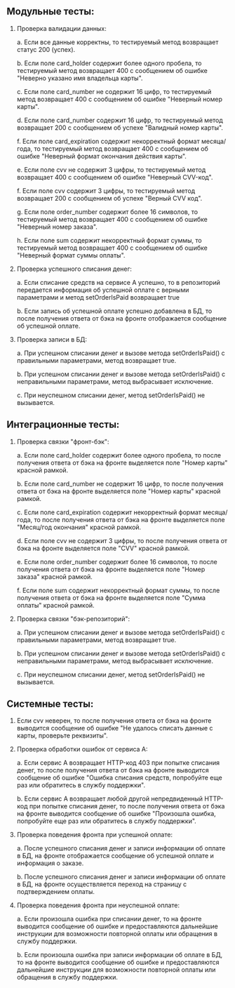 ## Модульные тесты:

1. Проверка валидации данных:

   a. Если все данные корректны, то тестируемый метод возвращает статус 200 (успех).

   b. Если поле card_holder содержит более одного пробела, то тестируемый метод возвращает 400 с сообщением об ошибке "Неверно указано имя владельца карты".

   c. Если поле card_number не содержит 16 цифр, то тестируемый метод возвращает 400 с сообщением об ошибке "Неверный номер карты".

   d. Если поле card_number содержит 16 цифр, то тестируемый метод возвращает 200 с сообщением об успехе "Валидный номер карты".

   f. Если поле card_expiration содержит некорректный формат месяца/года, то тестируемый метод возвращает 400 с сообщением об ошибке "Неверный формат окончания действия карты".

   e. Если поле cvv не содержит 3 цифры, то тестируемый метод возвращает 400 с сообщением об ошибке "Неверный CVV-код".

   f. Если поле cvv содержит 3 цифры, то тестируемый метод возвращает 200 с сообщением об успехе "Верный CVV код".

   g. Если поле order_number содержит более 16 символов, то тестируемый метод возвращает 400 с сообщением об ошибке "Неверный номер заказа".

   h. Если поле sum содержит некорректный формат суммы, то тестируемый метод возвращает 400 с сообщением об ошибке "Неверный формат суммы оплаты".

2. Проверка успешного списания денег:

   a. Если списание средств на сервисе A успешно, то в репозиторий передается информация об успешной оплате с верными параметрами и метод setOrderIsPaid возвращает true

   b. Если запись об успешной оплате успешно добавлена в БД, то после получения ответа от бэка на фронте отображается сообщение об успешной оплате.

3. Проверка записи в БД:

   a. При успешном списании денег и вызове метода setOrderIsPaid() с правильными параметрами, метод возвращает true.

   b. При успешном списании денег и вызове метода setOrderIsPaid() с неправильными параметрами, метод выбрасывает исключение.

   c. При неуспешном списании денег, метод setOrderIsPaid() не вызывается.

## Интеграционные тесты:

1. Проверка связки "фронт-бэк":

   a. Если поле card_holder содержит более одного пробела, то после получения ответа от бэка на фронте выделяется поле "Номер карты" красной рамкой.

   b. Если поле card_number не содержит 16 цифр, то после получения ответа от бэка на фронте выделяется поле "Номер карты" красной рамкой.

   c. Если поле card_expiration содержит некорректный формат месяца/года, то после получения ответа от бэка на фронте выделяется поле "Месяц/год окончания" красной рамкой.

   d. Если поле cvv не содержит 3 цифры, то после получения ответа от бэка на фронте выделяется поле "CVV" красной рамкой.

   e. Если поле order_number содержит более 16 символов, то после получения ответа от бэка на фронте выделяется поле "Номер заказа" красной рамкой.

   f. Если поле sum содержит некорректный формат суммы, то после получения ответа от бэка на фронте выделяется поле "Сумма оплаты" красной рамкой.

2. Проверка связки "бэк-репозиторий":

   a. При успешном списании денег и вызове метода setOrderIsPaid() с правильными параметрами, метод возвращает true.

   b. При успешном списании денег и вызове метода setOrderIsPaid() с неправильными параметрами, метод выбрасывает исключение.

   c. При неуспешном списании денег, метод setOrderIsPaid() не вызывается.

## Системные тесты:

1. Если cvv неверен, то после получения ответа от бэка на фронте выводится сообщение об ошибке "Не удалось списать данные с карты, проверьте реквизиты".

2. Проверка обработки ошибок от сервиса A:

   a. Если сервис A возвращает HTTP-код 403 при попытке списания денег, то после получения ответа от бэка на фронте выводится сообщение об ошибке "Ошибка списания средств, попробуйте еще раз или обратитесь в службу поддержки".

   b. Если сервис A возвращает любой другой непредвиденный HTTP-код при попытке списания денег, то после получения ответа от бэка на фронте выводится сообщение об ошибке "Произошла ошибка, попробуйте еще раз или обратитесь в службу поддержки".

3. Проверка поведения фронта при успешной оплате:

   a. После успешного списания денег и записи информации об оплате в БД, на фронте отображается сообщение об успешной оплате и информация о заказе.

   b. После успешного списания денег и записи информации об оплате в БД, на фронте осуществляется переход на страницу с подтверждением оплаты.

4. Проверка поведения фронта при неуспешной оплате:

   a. Если произошла ошибка при списании денег, то на фронте выводится сообщение об ошибке и предоставляются дальнейшие инструкции для возможности повторной оплаты или обращения в службу поддержки.

   b. Если произошла ошибка при записи информации об оплате в БД, то на фронте выводится сообщение об ошибке и предоставляются дальнейшие инструкции для возможности повторной оплаты или обращения в службу поддержки.
